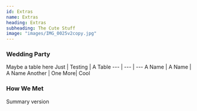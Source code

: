 ```yaml
---
id: Extras
name: Extras
heading: Extras
subheading: The Cute Stuff
image: "images/IMG_0025v2copy.jpg"
---
```


### Wedding Party
Maybe a table here 
Just | Testing | A Table
--- | --- | ---
A Name | A Name | A Name
Another | One More| Cool

### How We Met
Summary version 
